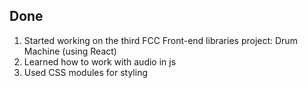 ## Done

1. Started working on the third FCC Front-end libraries project: Drum Machine (using React)
2. Learned how to work with audio in js
3. Used CSS modules for styling